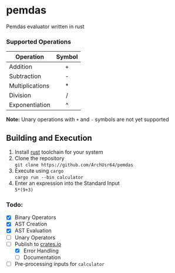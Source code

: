 # pemdas
Pemdas evaluator written in rust
### Supported Operations
| Operation | Symbol |
|     -     |  :-:    |
| Addition  |   +    |
| Subtraction  |   -    |
| Multiplications  |   *    |
| Division  |   /    |
| Exponentiation  |   ^    |

**Note:** Unary operations with `+` and `-` symbols are not yet supported

## Building and Execution
1. Install [rust](https://rust-lang.org) toolchain for your system  
2. Clone the repository  
   `git clone https://github.com/ArchUsr64/pemdas`  
3. Execute using `cargo`  
   `cargo run --bin calculator`
4. Enter an expression into the Standard Input   
   `5*(9+3)`

### Todo:
- [x] Binary Operators
- [x] AST Creation
- [x] AST Evaluation
- [ ] Unary Operators
- [ ] Publish to [crates.io](https://crates.io)
  - [x] Error Handling
  - [ ] Documentation
- [ ] Pre-processing inputs for `calculator`
